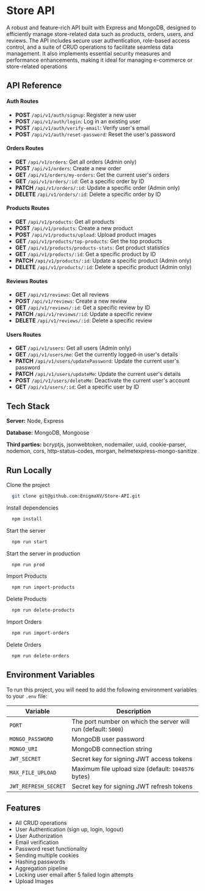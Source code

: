 # Store API

A robust and feature-rich API built with Express and MongoDB, designed to efficiently manage store-related data such as products, orders, users, and reviews. The API includes secure user authentication, role-based access control, and a suite of CRUD operations to facilitate seamless data management. It also implements essential security measures and performance enhancements, making it ideal for managing e-commerce or store-related operations

## API Reference

#### Auth Routes

- **POST** `/api/v1/auth/signup`: Register a new user
- **POST** `/api/v1/auth/login`: Log in an existing user
- **POST** `/api/v1/auth/verify-email`: Verify user's email
- **POST** `/api/v1/auth/reset-password`: Reset the user's password

#### Orders Routes

- **GET** `/api/v1/orders`: Get all orders (Admin only)
- **POST** `/api/v1/orders`: Create a new order
- **GET** `/api/v1/orders/my-orders`: Get the current user's orders
- **GET** `/api/v1/orders/:id`: Get a specific order by ID
- **PATCH** `/api/v1/orders/:id`: Update a specific order (Admin only)
- **DELETE** `/api/v1/orders/:id`: Delete a specific order by ID

#### Products Routes

- **GET** `/api/v1/products`: Get all products
- **POST** `/api/v1/products`: Create a new product
- **POST** `/api/v1/products/upload`: Upload product images
- **GET** `/api/v1/products/top-products`: Get the top products
- **GET** `/api/v1/products/products-stats`: Get product statistics
- **GET** `/api/v1/products/:id`: Get a specific product by ID
- **PATCH** `/api/v1/products/:id`: Update a specific product (Admin only)
- **DELETE** `/api/v1/products/:id`: Delete a specific product (Admin only)

#### Reviews Routes

- **GET** `/api/v1/reviews`: Get all reviews
- **POST** `/api/v1/reviews`: Create a new review
- **GET** `/api/v1/reviews/:id`: Get a specific review by ID
- **PATCH** `/api/v1/reviews/:id`: Update a specific review
- **DELETE** `/api/v1/reviews/:id`: Delete a specific review

#### Users Routes

- **GET** `/api/v1/users`: Get all users (Admin only)
- **GET** `/api/v1/users/me`: Get the currently logged-in user's details
- **PATCH** `/api/v1/users/updatePassword`: Update the current user's password
- **PATCH** `/api/v1/users/updateMe`: Update the current user's details
- **POST** `/api/v1/users/deleteMe`: Deactivate the current user's account
- **GET** `/api/v1/users/:id`: Get a specific user by ID

## Tech Stack

**Server:** Node, Express

**Database:** MongoDB, Mongoose

**Third parties:** bcryptjs, jsonwebtoken, nodemailer, uuid, cookie-parser, nodemon, cors, http-status-codes, morgan, helmetexpress-mongo-sanitize

## Run Locally

Clone the project

```bash
  git clone git@github.com:EnigmaXV/Store-API.git
```

Install dependencies

```bash
  npm install
```

Start the server

```bash
  npm run start
```

Start the server in production

```bash
  npm run prod
```

Import Products

```bash
  npm run import-products
```

Delete Products

```bash
  npm run delete-products
```

Import Orders

```bash
  npm run import-orders
```

Delete Orders

```bash
  npm run delete-orders
```

## Environment Variables

To run this project, you will need to add the following environment variables to your `.env` file:

| Variable             | Description                                                    |
| -------------------- | -------------------------------------------------------------- |
| `PORT`               | The port number on which the server will run (default: `5000`) |
| `MONGO_PASSWORD`     | MongoDB user password                                          |
| `MONGO_URI`          | MongoDB connection string                                      |
| `JWT_SECRET`         | Secret key for signing JWT access tokens                       |
| `MAX_FILE_UPLOAD`    | Maximum file upload size (default: `1048576` bytes)            |
| `JWT_REFRESH_SECRET` | Secret key for signing JWT refresh tokens                      |

## Features

- All CRUD operations
- User Authentication (sign up, login, logout)
- User Authorization
- Email verification
- Password reset functionality
- Sending multiple cookies
- Hashing passwords
- Aggregation pipeline
- Locking user email after 5 failed login attempts
- Upload Images
